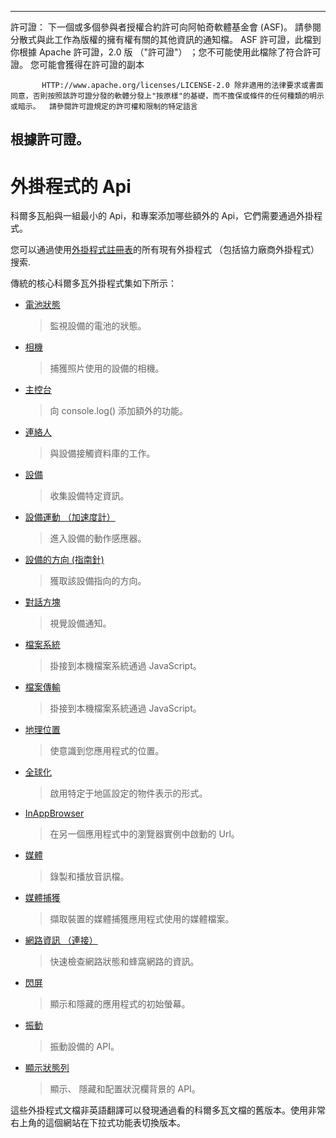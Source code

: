 * * *

許可證： 下一個或多個參與者授權合約許可向阿帕奇軟體基金會 (ASF)。 請參閱分散式與此工作為版權的擁有權有關的其他資訊的通知檔。 ASF 許可證，此檔到你根據 Apache 許可證，2.0 版 （"許可證"） ；您不可能使用此檔除了符合許可證。 您可能會獲得在許可證的副本

           HTTP://www.apache.org/licenses/LICENSE-2.0 除非適用的法律要求或書面同意，否則按照該許可證分發的軟體分發上"按原樣"的基礎，而不擔保或條件的任何種類的明示或暗示。  請參閱許可證規定的許可權和限制的特定語言
    

## 根據許可證。

# 外掛程式的 Api

科爾多瓦船與一組最小的 Api，和專案添加哪些額外的 Api，它們需要通過外掛程式。

您可以通過使用[外掛程式註冊表][1]的所有現有外掛程式 （包括協力廠商外掛程式） 搜索.

 [1]: http://plugins.cordova.io/

傳統的核心科爾多瓦外掛程式集如下所示：

*   [電池狀態][2]
    
    > 監視設備的電池的狀態。

*   [相機][3]
    
    > 捕獲照片使用的設備的相機。

*   [主控台][4]
    
    > 向 console.log() 添加額外的功能。

*   [連絡人][5]
    
    > 與設備接觸資料庫的工作。

*   [設備][6]
    
    > 收集設備特定資訊。

*   [設備運動 （加速度計）][7]
    
    > 進入設備的動作感應器。

*   [設備的方向 (指南針)][8]
    
    > 獲取該設備指向的方向。

*   [對話方塊][9]
    
    > 視覺設備通知。

*   [檔案系統][10]
    
    > 掛接到本機檔案系統通過 JavaScript。

*   [檔案傳輸][11]
    
    > 掛接到本機檔案系統通過 JavaScript。

*   [地理位置][12]
    
    > 使意識到您應用程式的位置。

*   [全球化][13]
    
    > 啟用特定于地區設定的物件表示的形式。

*   [InAppBrowser][14]
    
    > 在另一個應用程式中的瀏覽器實例中啟動的 Url。

*   [媒體][15]
    
    > 錄製和播放音訊檔。

*   [媒體捕獲][16]
    
    > 擷取裝置的媒體捕獲應用程式使用的媒體檔案。

*   [網路資訊 （連接）][17]
    
    > 快速檢查網路狀態和蜂窩網路的資訊。

*   [閃屏][18]
    
    > 顯示和隱藏的應用程式的初始螢幕。

*   [振動][19]
    
    > 振動設備的 API。

*   [顯示狀態列][20]
    
    > 顯示、 隱藏和配置狀況欄背景的 API。

 [2]: http://plugins.cordova.io/#/package/org.apache.cordova.battery-status
 [3]: http://plugins.cordova.io/#/package/org.apache.cordova.camera
 [4]: http://plugins.cordova.io/#/package/org.apache.cordova.console
 [5]: http://plugins.cordova.io/#/package/org.apache.cordova.contacts
 [6]: http://plugins.cordova.io/#/package/org.apache.cordova.device
 [7]: http://plugins.cordova.io/#/package/org.apache.cordova.device-motion
 [8]: http://plugins.cordova.io/#/package/org.apache.cordova.device-orientation
 [9]: http://plugins.cordova.io/#/package/org.apache.cordova.dialogs
 [10]: http://plugins.cordova.io/#/package/org.apache.cordova.file
 [11]: http://plugins.cordova.io/#/package/org.apache.cordova.file-transfer
 [12]: http://plugins.cordova.io/#/package/org.apache.cordova.geolocation
 [13]: http://plugins.cordova.io/#/package/org.apache.globalization
 [14]: http://plugins.cordova.io/#/package/org.apache.cordova.inappbrowser
 [15]: http://plugins.cordova.io/#/package/org.apache.cordova.media
 [16]: http://plugins.cordova.io/#/package/org.apache.cordova.media-capture
 [17]: http://plugins.cordova.io/#/package/org.apache.cordova.network-information
 [18]: http://plugins.cordova.io/#/package/org.apache.cordova.splashscreen
 [19]: http://plugins.cordova.io/#/package/org.apache.cordova.vibration
 [20]: https://github.com/apache/cordova-plugin-statusbar/blob/master/doc/index.md

這些外掛程式文檔非英語翻譯可以發現通過看的科爾多瓦文檔的舊版本。使用非常右上角的這個網站在下拉式功能表切換版本。